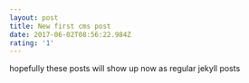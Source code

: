 ```yaml
---
layout: post
title: New first cms post
date: 2017-06-02T08:56:22.984Z
rating: '1'
---
```

hopefully these posts will show up now as regular jekyll posts
